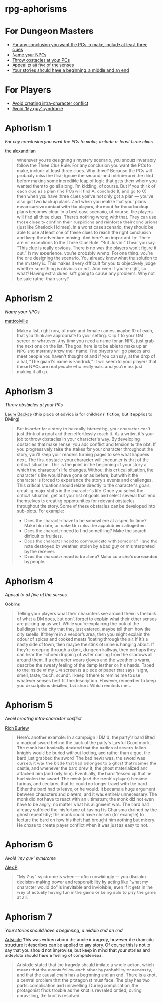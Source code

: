 # rpg-aphorisms

# For Dungeon Masters

- [For any conclusion you want the PCs to make, include at least three clues](#aphorism-1)
- [Name your NPCs](#aphorism-2)
- [Throw obstacles at your PCs](#aphorism-3)
- [Appeal to all five of the senses](#aphorism-4)
- [Your stories should have a beginning, a middle and an end](#aphorism-7)

# For Players

- [Avoid creating intra-character conflict](#aphorism-5)
- [Avoid 'My guy' syndrome](#aphorism-6)

# Aphorism 1

*For any conclusion you want the PCs to make, include at least three clues*

[the alexandrian](http://thealexandrian.net/wordpress/1118/roleplaying-games/three-clue-rule)

> Whenever you’re designing a mystery scenario, you should invariably follow the Three Clue Rule:
> For any conclusion you want the PCs to make, include at least three clues.
> Why three? Because the PCs will probably miss the first; ignore the second; and misinterpret the third before making some incredible leap of logic that gets them where you wanted them to go all along.
> I’m kidding, of course. But if you think of each clue as a plan (the PCs will find A, conclude B, and go to C), then when you have three clues you’ve not only got a plan — you’ve also got two backup plans. And when you realize that your plans never survive contact with the players, the need for those backup plans becomes clear.
> In a best case scenario, of course, the players will find all three clues. There’s nothing wrong with that. They can use those clues to confirm their suspicions and reinforce their conclusions (just like Sherlock Holmes).
> In a worst case scenario, they should be able to use at least one of these clues to reach the right conclusion and keep the adventure moving.
> And here’s an important tip: There are no exceptions to the Three Clue Rule.
> “But Justin!” I hear you say. “This clue is really obvious. There is no way the players won’t figure it out.”
> In my experience, you’re probably wrong. For one thing, you’re the one designing the scenario. You already know what the solution to the mystery is. This makes it very difficult for you to objectively judge whether something is obvious or not.
> And even if you’re right, so what? Having extra clues isn’t going to cause any problems. Why not be safe rather than sorry?

# Aphorism 2

*Name your NPCs*

[mattcolville](http://www.dndbeyond.com/forums/dungeons-dragons-discussion/dungeon-masters-only/846-tips-for-a-new-dm)

> Make a list, right now, of male and female names, maybe 10 of each, that you think are appropriate to your setting. Clip it to your GM screen or whatever. Any time you need a name for an NPC, just grab the next one on the list. The goal here is to be able to make up an NPC and instantly know their name. The players will go places and meet people you haven't thought of and if you can say, at the drop of a hat, "The guard's name is Fandrick," it will seem to your players that these NPCs are real people who really exist and you're not just making it all up.

# Aphorism 3

*Throw obstacles at your PCs*

[Laura Backes](http://www.writing-world.com/children/obstacles.shtml) (this piece of advice is for childrens' fiction, but it applies to DMing)

> But in order for a story to be really interesting, your character can't just think of a goal and then effortlessly reach it. As a writer, it's your job to throw obstacles in your character's way.
> By developing obstacles that make sense, you add conflict and tension to the plot. If you progressively raise the stakes for your character throughout the story, you'll keep your readers turning pages to see what happens next.
> The first obstacle your character will encounter is that of the critical situation. This is the point in the beginning of your story at which the character's life changes. Without this critical situation, the character's life would have gone on as before; but with it the character is forced to experience the story's events and challenges. This critical situation should relate directly to the character's goals, creating major shifts in the character's life.
> Once you select the critical situation, get out your list of goals and select several that lend themselves to creating opportunities for relevant obstacles throughout the story. Some of these obstacles can be developed into sub-plots. For example:
> - Does the character have to be somewhere at a specific time? Make him late, or make him miss the appointment altogether.
> - Does the character need to find something? Make the search difficult or fruitless.
> - Does the character need to communicate with someone? Have the note destroyed by weather, stolen by a bad guy or misinterpreted by the receiver.
> - Does the character need to be alone? Make sure she's surrounded by people.

# Aphorism 4

*Appeal to all five of the senses*

[Goblins](http://goblinscomic.com/dungeon-master-tips)

> Telling your players what their characters see around them is the bulk of what a DM does, but don’t forget to explain what their other senses are picking up as well. While you’re explaining the look of the buildings in the city that they just entered, maybe tell them how the city smells. If they’re in a vendor’s area, then you might explain the odour of spices and cooked meats floating through the air. If it’s a nasty side of town, then maybe the stink of urine is hanging about. If they’re creeping through a dank, dungeon hallway, then perhaps they can hear the echoed dripping of water coming from the shadows all around them. If a character wears gloves and the weather is warm, describe the sweaty feeling of the damp leather on his hands. Taped to the inside of my DM screen is a piece of paper that says “sight, smell, taste, touch, sound“. I keep it there to remind me to use whatever senses best fit the description. However, remember to keep you descriptions detailed, but short. Which reminds me…

# Aphorism 5

*Avoid creating intra-character conflict*

[Rich Burlew](http://www.giantitp.com/articles/tll307KmEm4H9k6efFP.html)

> Here's another example: In a campaign I DM'd, the party's bard lifted a magical sword behind the back of the party's Lawful Good monk. The monk had basically decided that the bodies of several fallen knights would be buried without looting, and rather than argue, the bard just grabbed the sword. The bad news was, the sword was cursed; it was the blade that had belonged to a ghost that roamed the castle, and whenever the bard drew it, the ghost materialized and attacked him (and only him). Eventually, the bard 'fessed up that he had stolen the sword. The monk (and the monk's player) became furious, and declared that he could no longer travel with the bard. Either the bard had to leave, or he would. It became a huge argument between characters and players, and it was entirely unnecessary. The monk did not have to react with an ultimatum; the monk did not even have to be angry, no matter what his alignment was. The bard had already suffered the misfortune of having his Charisma drained by the ghost repeatedly; the monk could have chosen (for example) to lecture the bard on how his theft had brought him nothing but misery. He chose to create player conflict when it was just as easy to not.

# Aphorism 6

*Avoid 'my guy' syndrome*

[Alex P](https://rpg.stackexchange.com/a/37105/2968)

> "My Guy" syndrome is when — often unwittingly — you disclaim decision-making power and responsibility by acting like "what my character would do" is inevitable and inviolable, even if it gets in the way of actually having fun in the game or being able to play the game at all.

# Aphorism 7

*Your stories should have a beginning, a middle and an end*

[Aristotle](https://en.wikipedia.org/wiki/Dramatic_structure) This was written about the ancient tragedy, however the dramatic structure it describes can be applied to any story. Of course this is not to say that you should not improvise, but keep in mind that your stories and sideplots should have a feeling of completeness.

> Aristotle stated that the tragedy should imitate a whole action, which means that the events follow each other by probability or necessity, and that the causal chain has a beginning and an end. There is a knot, a central problem that the protagonist must face. The play has two parts: complication and unravelling. During complication, the protagonist finds trouble as the knot is revealed or tied; during unraveling, the knot is resolved.

